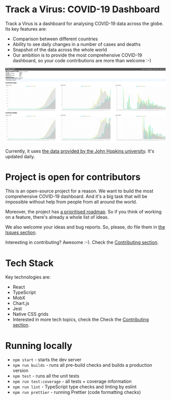 # Track a Virus: COVID-19 Dashboard

Track a Virus is a dashboard for analysing COVID-19 data across the globe. Its key features are:

- Comparison between different countries
- Ability to see daily changes in a number of cases and deaths
- Snapshot of the data across the whole world
- Our ambition is to provide the most comprehensive COVID-19 dashboard, so your code contributions are more than welcome :-)

![screenshot](./screenshot.png)

Currently, it uses [the data provided by the John Hopkins university](https://github.com/CSSEGISandData/COVID-19). It's updated daily.

# Project is open for contributors

This is an open-source project for a reason. We want to build the most comprehensive COVID-19 dashboard. And it's a big task that will be impossible without help from people from all around the world.

Moreover, the project has [a prioritised roadmap](https://github.com/mikeborozdin/track-a-virus/projects/1). So if you think of working on a feature, there's already a whole list of ideas.

We also welcome your ideas and bug reports. So, please, do file them in [the Issues section](https://github.com/mikeborozdin/track-a-virus/issues).

Interesting in contributing? Awesome :-). Check the [Contributing section](./CONTRIBUTING.md).

# Tech Stack

Key technologies are:

- React
- TypeScript
- MobX
- Chart.js
- Jest
- Native CSS grids
- Interested in more tech topics, check the Check the [Contributing section](./CONTRIBUTING.md).

# Running locally

- `npm start` - starts the dev server
- `npm run builds` - runs all pre-build checks and builds a production version
- `npm test` - runs all the unit tests
- `npm run test:coverage` - all tests + coverage information
- `npm run lint` - TypeScript type checks and linting by eslint
- `npm run prettier` - running Prettier (code formatting checks)
